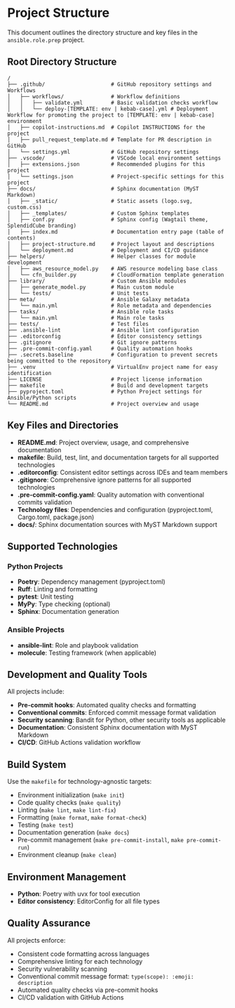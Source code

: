 # Project Structure

This document outlines the directory structure and key files in the `ansible.role.prep` project.

## Root Directory Structure

```text
/
├── .github/                     # GitHub repository settings and Workflows
│   ├── workflows/               # Workflow definitions
│   │   ├── validate.yml         # Basic validation checks workflow
│   │   └── deploy-[TEMPLATE: env | kebab-case].yml # Deployment Workflow for promoting the project to [TEMPLATE: env | kebab-case] environment
│   ├── copilot-instructions.md  # Copilot INSTRUCTIONS for the project
│   ├── pull_request_template.md # Template for PR description in GitHub
│   └── settings.yml             # GitHub repository settings
├── .vscode/                     # VSCode local environment settings
│   ├── extensions.json          # Recommended plugins for this project
│   └── settings.json            # Project-specific settings for this project
├── docs/                        # Sphinx documentation (MyST Markdown)
│   ├── _static/                 # Static assets (logo.svg, custom.css)
│   ├── _templates/              # Custom Sphinx templates
│   ├── conf.py                  # Sphinx config (Wagtail theme, SplendidCube branding)
│   ├── index.md                 # Documentation entry page (table of contents)
│   ├── project-structure.md     # Project layout and descriptions
│   └── deployment.md            # Deployment and CI/CD guidance
├── helpers/                     # Helper classes for module development
│   ├── aws_resource_model.py    # AWS resource modeling base class
│   └── cfn_builder.py           # CloudFormation template generation
├── library/                     # Custom Ansible modules
│   ├── generate_model.py        # Main custom module
│   └── tests/                   # Unit tests
├── meta/                        # Ansible Galaxy metadata
│   └── main.yml                 # Role metadata and dependencies
├── tasks/                       # Ansible role tasks
│   └── main.yml                 # Main role tasks
├── tests/                       # Test files
├── .ansible-lint                # Ansible lint configuration
├── .editorconfig                # Editor consistency settings
├── .gitignore                   # Git ignore patterns
├── .pre-commit-config.yaml      # Quality automation hooks
├── .secrets.baseline            # Configuration to prevent secrets being committed to the repository
├── .venv                        # VirtualEnv project name for easy identification
├── LICENSE                      # Project license information
├── makefile                     # Build and development targets
├── pyproject.toml               # Python Project settings for Ansible/Python scripts
└── README.md                    # Project overview and usage
```

## Key Files and Directories

- **README.md**: Project overview, usage, and comprehensive documentation
- **makefile**: Build, test, lint, and documentation targets for all supported technologies
- **.editorconfig**: Consistent editor settings across IDEs and team members
- **.gitignore**: Comprehensive ignore patterns for all supported technologies
- **.pre-commit-config.yaml**: Quality automation with conventional commits validation
- **Technology files**: Dependencies and configuration (pyproject.toml, Cargo.toml, package.json)
- **docs/**: Sphinx documentation sources with MyST Markdown support

## Supported Technologies

### Python Projects

- **Poetry**: Dependency management (pyproject.toml)
- **Ruff**: Linting and formatting
- **pytest**: Unit testing
- **MyPy**: Type checking (optional)
- **Sphinx**: Documentation generation

### Ansible Projects

- **ansible-lint**: Role and playbook validation
- **molecule**: Testing framework (when applicable)

## Development and Quality Tools

All projects include:

- **Pre-commit hooks**: Automated quality checks and formatting
- **Conventional commits**: Enforced commit message format validation
- **Security scanning**: Bandit for Python, other security tools as applicable
- **Documentation**: Consistent Sphinx documentation with MyST Markdown
- **CI/CD**: GitHub Actions validation workflow

## Build System

Use the `makefile` for technology-agnostic targets:

- Environment initialization (`make init`)
- Code quality checks (`make quality`)
- Linting (`make lint`, `make lint-fix`)
- Formatting (`make format`, `make format-check`)
- Testing (`make test`)
- Documentation generation (`make docs`)
- Pre-commit management (`make pre-commit-install`, `make pre-commit-run`)
- Environment cleanup (`make clean`)

## Environment Management

- **Python**: Poetry with uvx for tool execution
- **Editor consistency**: EditorConfig for all file types

## Quality Assurance

All projects enforce:

- Consistent code formatting across languages
- Comprehensive linting for each technology
- Security vulnerability scanning
- Conventional commit message format: `type(scope): :emoji: description`
- Automated quality checks via pre-commit hooks
- CI/CD validation with GitHub Actions
